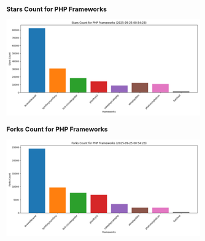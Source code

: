 ### Stars Count for PHP Frameworks

![Stars Chart](./archive/charts/20250925005423_stars_count.png)

### Forks Count for PHP Frameworks

![Forks Chart](./archive/charts/20250925005423_forks_count.png)


